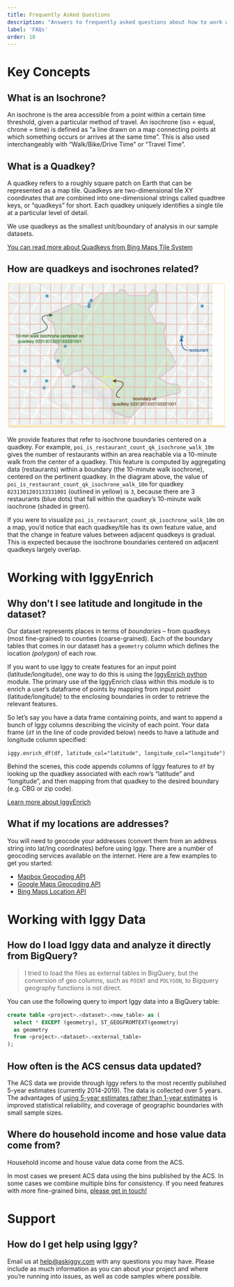```yaml
---
title: Frequently Asked Questions
description: "Answers to frequently asked questions about how to work with Iggy Data and IggyEnrich."
label: 'FAQs'
order: 10
---
```


# Key Concepts

## What is an Isochrone?

An isochrone is the area accessible from a point within a certain time threshold, given a particular method of travel. An isochrone (iso = equal, chrone = time) is defined as “a line drawn on a map connecting points at which something occurs or arrives at the same time”. This is also used interchangeably with “Walk/Bike/Drive Time” or “Travel Time”.

## What is a Quadkey?

A quadkey refers to a roughly square patch on Earth that can be represented as a map tile. Quadkeys are two-dimensional tile XY coordinates that are combined into one-dimensional strings called quadtree keys, or “quadkeys” for short. Each quadkey uniquely identifies a single tile at a particular level of detail.

We use quadkeys as the smallest unit/boundary of analysis in our sample datasets.

[You can read more about Quadkeys from Bing Maps Tile System](https://docs.microsoft.com/en-us/bingmaps/articles/bing-maps-tile-system#tile-coordinates-and-quadkeys)

## How are quadkeys and isochrones related?

![Diagram describing the relationship between quadkeys and isochrones](../images/quadkey-isochrone-diagram.png)

We provide features that refer to isochrone boundaries centered on a quadkey. For example, `poi_is_restaurant_count_qk_isochrone_walk_10m` gives the number of restaurants within an area reachable via a 10-minute walk from the center of a quadkey. This feature is computed by aggregating data (restaurants) within a boundary (the 10-minute walk isochrone), centered on the pertinent quadkey. In the diagram above, the value of `poi_is_restaurant_count_qk_isochrone_walk_10m` for quadkey `0231301203133331001` (outlined in yellow)  is `3`, because there are 3 restaurants (blue dots) that fall within the quadkey’s 10-minute walk isochrone (shaded in green).

If you were to visualize `poi_is_restaurant_count_qk_isochrone_walk_10m` on a map, you’d notice that each quadkey/tile has its own feature value, and that the change in feature values between adjacent quadkeys is gradual. This is expected because the isochrone boundaries centered on adjacent quadkeys largely overlap.

# Working with IggyEnrich

## Why don't I see latitude and longitude in the dataset?

Our dataset represents places in terms of _boundaries_ – from quadkeys (most fine-grained) to counties (coarse-grained). Each of the boundary tables that comes in our dataset has a `geometry` column which defines the location _(polygon)_ of each row.

If you want to use Iggy to create features for an input point (latitude/longitude), one way to do this is using the [IggyEnrich python](https://www.github.com/askiggy/iggy-enrich-python) module. The primary use of the IggyEnrich class within this module is to enrich a user’s dataframe of points by mapping from input _point_ (latitude/longitude) to the enclosing boundaries in order to retrieve the relevant features.

So let’s say you have a data frame containing points, and want to append a bunch of Iggy columns describing the vicinity of each point. Your data frame (`df` in the line of code provided below) needs to have a latitude and longitude column specified:

```
iggy.enrich_df(df, latitude_col="latitude", longitude_col="longitude")
```

Behind the scenes, this code appends columns of Iggy features to `df` by looking up the quadkey associated with each row’s “latitude” and “longitude”, and then mapping from that quadkey to the desired boundary (e.g. CBG or zip code).

[Learn more about IggyEnrich](https://github.com/askiggy/iggy-enrich-python)

## What if my locations are addresses?

You will need to geocode your addresses (convert them from an address string into lat/lng coordinates) before using Iggy. There are a number of geocoding services available on the internet. Here are a few examples to get you started:

* [Mapbox Geocoding API](https://docs.mapbox.com/api/search/geocoding/)
* [Google Maps Geocoding API](https://developers.google.com/maps/documentation/geocoding/overview)
* [Bing Maps Location API](https://docs.microsoft.com/en-us/bingmaps/rest-services/locations/)

# Working with Iggy Data

## How do I load Iggy data and analyze it directly from BigQuery?

> I tried to load the files as external tables in BigQuery, but the conversion of geo columns, such as `POINT` and `POLYGON`, to Bigquery geography functions is not direct.

You can use the following query to import Iggy data into a BigQuery table:

```sql
create table <project>.<dataset>.<new_table> as (
  select * EXCEPT (geometry), ST_GEOGFROMTEXT(geometry)
  as geometry
  from <project>.<dataset>.<external_table>
);
```

## How often is the ACS census data updated?

The ACS data we provide through Iggy refers to the most recently published 5-year estimates (currently 2014-2019). The data is collected over 5 years. The advantages of [using 5-year estimates rather than 1-year estimates](https://www.census.gov/programs-surveys/acs/guidance/estimates.html) is improved statistical reliability, and coverage of geographic boundaries with small sample sizes.

## Where do household income and hose value data come from?

Household income and house value data come from the ACS.

In most cases we present ACS data using the bins published by the ACS. In some cases we combine multiple bins for consistency. If you need features with more fine-grained bins, [please get in touch!](mailto:help@askiggy.com)

# Support

## How do I get help using Iggy?

Email us at help@askiggy.com with any questions you may have. Please include as much information as you can about your project and where you’re running into issues, as well as code samples where possible.
